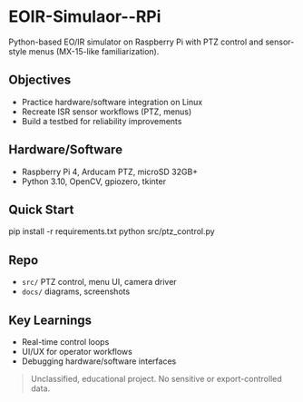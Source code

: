# EOIR-Simulaor--RPi
Python-based EO/IR simulator on Raspberry Pi with PTZ control and sensor-style menus (MX-15-like familiarization).

## Objectives
- Practice hardware/software integration on Linux
- Recreate ISR sensor workflows (PTZ, menus)
- Build a testbed for reliability improvements

## Hardware/Software
- Raspberry Pi 4, Arducam PTZ, microSD 32GB+
- Python 3.10, OpenCV, gpiozero, tkinter

## Quick Start
pip install -r requirements.txt
python src/ptz_control.py

## Repo
- `src/` PTZ control, menu UI, camera driver
- `docs/` diagrams, screenshots

## Key Learnings
- Real-time control loops
- UI/UX for operator workflows
- Debugging hardware/software interfaces

> Unclassified, educational project. No sensitive or export-controlled data.